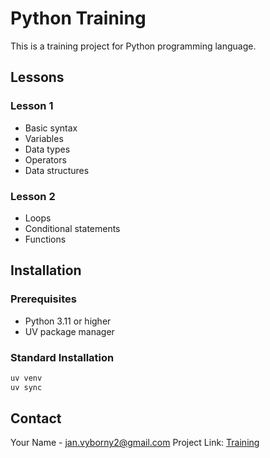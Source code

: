 # Python Training

This is a training project for Python programming language.

## Lessons
### Lesson 1
- Basic syntax
- Variables
- Data types
- Operators
- Data structures
### Lesson 2
- Loops
- Conditional statements
- Functions

## Installation

### Prerequisites
- Python 3.11 or higher
- UV package manager

### Standard Installation
```bash
uv venv
uv sync
```

## Contact

Your Name - jan.vyborny2@gmail.com
Project Link: [Training](https://github.com/Vybornak2/Training)
